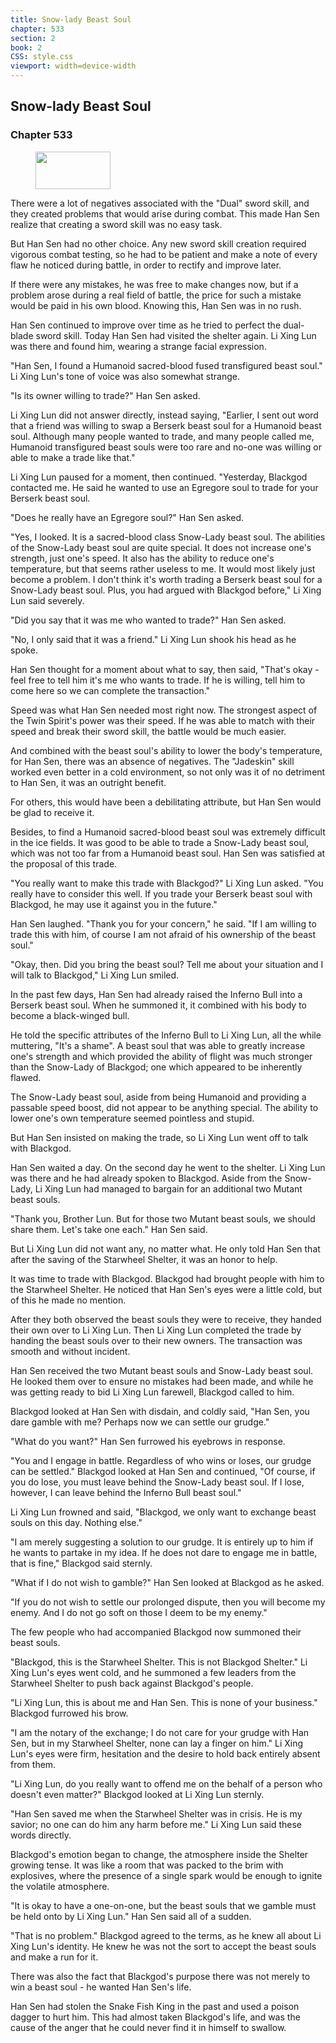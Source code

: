```yaml
---
title: Snow-lady Beast Soul
chapter: 533
section: 2
book: 2
CSS: style.css
viewport: width=device-width
---
```


## Snow-lady Beast Soul

### Chapter 533

<figure>
	<img src="../Images/gem.gif" alt="" id="gem" width="120" height="60" />
</figure>

There were a lot of negatives associated with the "Dual" sword skill, and they created problems that would arise during combat. This made Han Sen realize that creating a sword skill was no easy task.

But Han Sen had no other choice. Any new sword skill creation required vigorous combat testing, so he had to be patient and make a note of every flaw he noticed during battle, in order to rectify and improve later.

If there were any mistakes, he was free to make changes now, but if a problem arose during a real field of battle, the price for such a mistake would be paid in his own blood. Knowing this, Han Sen was in no rush.

Han Sen continued to improve over time as he tried to perfect the dual-blade sword skill. Today Han Sen had visited the shelter again. Li Xing Lun was there and found him, wearing a strange facial expression.

"Han Sen, I found a Humanoid sacred-blood fused transfigured beast soul." Li Xing Lun's tone of voice was also somewhat strange.

"Is its owner willing to trade?" Han Sen asked.

Li Xing Lun did not answer directly, instead saying, "Earlier, I sent out word that a friend was willing to swap a Berserk beast soul for a Humanoid beast soul. Although many people wanted to trade, and many people called me, Humanoid transfigured beast souls were too rare and no-one was willing or able to make a trade like that."

Li Xing Lun paused for a moment, then continued. "Yesterday, Blackgod contacted me. He said he wanted to use an Egregore soul to trade for your Berserk beast soul.

"Does he really have an Egregore soul?" Han Sen asked.

"Yes, I looked. It is a sacred-blood class Snow-Lady beast soul. The abilities of the Snow-Lady beast soul are quite special. It does not increase one's strength, just one's speed. It also has the ability to reduce one's temperature, but that seems rather useless to me. It would most likely just become a problem. I don't think it's worth trading a Berserk beast soul for a Snow-Lady beast soul. Plus, you had argued with Blackgod before," Li Xing Lun said severely.

"Did you say that it was me who wanted to trade?" Han Sen asked.

"No, I only said that it was a friend." Li Xing Lun shook his head as he spoke.

Han Sen thought for a moment about what to say, then said, "That's okay - feel free to tell him it's me who wants to trade. If he is willing, tell him to come here so we can complete the transaction."

Speed was what Han Sen needed most right now. The strongest aspect of the Twin Spirit's power was their speed. If he was able to match with their speed and break their sword skill, the battle would be much easier.

And combined with the beast soul's ability to lower the body's temperature, for Han Sen, there was an absence of negatives. The "Jadeskin" skill worked even better in a cold environment, so not only was it of no detriment to Han Sen, it was an outright benefit.

For others, this would have been a debilitating attribute, but Han Sen would be glad to receive it.

Besides, to find a Humanoid sacred-blood beast soul was extremely difficult in the ice fields. It was good to be able to trade a Snow-Lady beast soul, which was not too far from a Humanoid beast soul. Han Sen was satisfied at the proposal of this trade.

"You really want to make this trade with Blackgod?" Li Xing Lun asked. "You really have to consider this well. If you trade your Berserk beast soul with Blackgod, he may use it against you in the future."

Han Sen laughed. "Thank you for your concern," he said. "If I am willing to trade this with him, of course I am not afraid of his ownership of the beast soul."

"Okay, then. Did you bring the beast soul? Tell me about your situation and I will talk to Blackgod," Li Xing Lun smiled.

In the past few days, Han Sen had already raised the Inferno Bull into a Berserk beast soul. When he summoned it, it combined with his body to become a black-winged bull.

He told the specific attributes of the Inferno Bull to Li Xing Lun, all the while muttering, "It's a shame". A beast soul that was able to greatly increase one's strength and which provided the ability of flight was much stronger than the Snow-Lady of Blackgod; one which appeared to be inherently flawed.

The Snow-Lady beast soul, aside from being Humanoid and providing a passable speed boost, did not appear to be anything special. The ability to lower one's own temperature seemed pointless and stupid.

But Han Sen insisted on making the trade, so Li Xing Lun went off to talk with Blackgod.

Han Sen waited a day. On the second day he went to the shelter. Li Xing Lun was there and he had already spoken to Blackgod. Aside from the Snow-Lady, Li Xing Lun had managed to bargain for an additional two Mutant beast souls.

"Thank you, Brother Lun. But for those two Mutant beast souls, we should share them. Let's take one each." Han Sen said.

But Li Xing Lun did not want any, no matter what. He only told Han Sen that after the saving of the Starwheel Shelter, it was an honor to help.

It was time to trade with Blackgod. Blackgod had brought people with him to the Starwheel Shelter. He noticed that Han Sen's eyes were a little cold, but of this he made no mention.

After they both observed the beast souls they were to receive, they handed their own over to Li Xing Lun. Then Li Xing Lun completed the trade by handing the beast souls over to their new owners. The transaction was smooth and without incident.

Han Sen received the two Mutant beast souls and Snow-Lady beast soul. He looked them over to ensure no mistakes had been made, and while he was getting ready to bid Li Xing Lun farewell, Blackgod called to him.

Blackgod looked at Han Sen with disdain, and coldly said, "Han Sen, you dare gamble with me? Perhaps now we can settle our grudge."

"What do you want?" Han Sen furrowed his eyebrows in response.

"You and I engage in battle. Regardless of who wins or loses, our grudge can be settled." Blackgod looked at Han Sen and continued, "Of course, if you do lose, you must leave behind the Snow-Lady beast soul. If I lose, however, I can leave behind the Inferno Bull beast soul."

Li Xing Lun frowned and said, "Blackgod, we only want to exchange beast souls on this day. Nothing else."

"I am merely suggesting a solution to our grudge. It is entirely up to him if he wants to partake in my idea. If he does not dare to engage me in battle, that is fine," Blackgod said sternly.

"What if I do not wish to gamble?" Han Sen looked at Blackgod as he asked.

"If you do not wish to settle our prolonged dispute, then you will become my enemy. And I do not go soft on those I deem to be my enemy."

The few people who had accompanied Blackgod now summoned their beast souls.

"Blackgod, this is the Starwheel Shelter. This is not Blackgod Shelter." Li Xing Lun's eyes went cold, and he summoned a few leaders from the Starwheel Shelter to push back against Blackgod's people.

"Li Xing Lun, this is about me and Han Sen. This is none of your business." Blackgod furrowed his brow.

"I am the notary of the exchange; I do not care for your grudge with Han Sen, but in my Starwheel Shelter, none can lay a finger on him." Li Xing Lun's eyes were firm, hesitation and the desire to hold back entirely absent from them.

"Li Xing Lun, do you really want to offend me on the behalf of a person who doesn't even matter?" Blackgod looked at Li Xing Lun sternly.

"Han Sen saved me when the Starwheel Shelter was in crisis. He is my savior; no one can do him any harm before me." Li Xing Lun said these words directly.

Blackgod's emotion began to change, the atmosphere inside the Shelter growing tense. It was like a room that was packed to the brim with explosives, where the presence of a single spark would be enough to ignite the volatile atmosphere.

"It is okay to have a one-on-one, but the beast souls that we gamble must be held onto by Li Xing Lun." Han Sen said all of a sudden.

"That is no problem." Blackgod agreed to the terms, as he knew all about Li Xing Lun's identity. He knew he was not the sort to accept the beast souls and make a run for it.

There was also the fact that Blackgod's purpose there was not merely to win a beast soul - he wanted Han Sen's life.

Han Sen had stolen the Snake Fish King in the past and used a poison dagger to hurt him. This had almost taken Blackgod's life, and was the cause of the anger that he could never find it in himself to swallow.